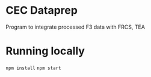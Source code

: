 # CEC Dataprep

Program to integrate processed F3 data with FRCS, TEA

# Running locally

`npm install`
`npm start`
